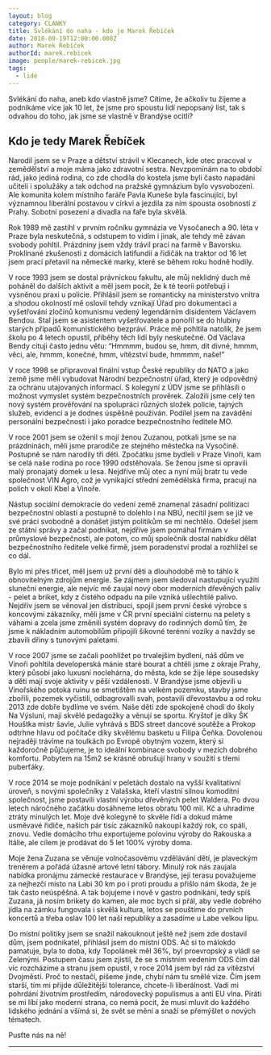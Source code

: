 ```yaml
---
layout: blog
category: CLANKY
title: Svlékání do naha - kdo je Marek Řebíček
date: 2018-09-19T12:00:00.000Z
author: Marek Řebíček
authorId: marek.rebicek
image: people/marek-rebicek.jpg
tags:
  - lidé
---
```


Svlékání do naha, aneb kdo vlastně jsme? Cítíme, že ačkoliv tu žijeme a podnikáme více jak 10 let, že jsme pro spoustu lidí nepopsaný list, tak s odvahou do toho, jak jsme se vlastně v Brandýse ocitli?


## Kdo je tedy Marek Řebíček


Narodil jsem se v Praze a dětství strávil v Klecanech, kde otec pracoval v zemědělství a moje máma jako zdravotní sestra. Nevzpomínám na to období rád, jako jediná rodina, co zde chodila do kostela jsme byli často napadáni učiteli i spolužáky a tak odchod na pražské gymnázium bylo vysvobození. Ale komunita kolem místního faráře Pavla Kuneše byla fascinující, byl významnou liberální postavou v církvi a jezdila za ním spousta  osobností z Prahy. Sobotní posezení a divadla na faře byla skvělá.


Rok 1989 mě zastihl v prvním ročníku gymnázia ve Vysočanech a 90. léta v Praze byla neskutečná, s odstupem to vidím i jinak, ale tehdy mě závan svobody pohltil. Prázdniny jsem vždy trávil prací na farmě v Bavorsku. Proklínané zkušenosti z domácích latifundií a řidičák na traktor od 16 let jsem prací přetavil na německé marky, které se během roku hodně hodily.


V roce 1993 jsem se dostal právnickou fakultu, ale můj neklidný duch mě poháněl do dalších aktivit a měl jsem pocit, že k té teorii potřebuji i vysněnou praxi u policie. Přihlásil jsem se romanticky na ministerstvo vnitra a shodou okolností mě oslovil tehdy vznikají Úřad pro dokumentaci a vyšetřování zločinů komunismu vedený legendárním disidentem Václavem Bendou.  Stal jsem se asistentem vyšetřovatele a ponořil se do hlubiny starých případů komunistického bezpráví. Práce mě pohltila natolik, že jsem školu po 4 letech opustil, příběhy těch lidí byly neskutečné. Od Václava Bendy cituji často jednu větu: “Hmmmm, budou se, hmm, dít divné, hmmm, věci, ale, hmmm, konečné, hmm, vítězství bude, hmmmm, naše!”


V roce 1998 se připravoval finální vstup České republiky do NATO a jako země jsme měli vybudovat Národní bezpečnostní úřad, který je odpovědný za ochranu utajovaných informací. S kolegyní z ÚDV jsme se přihlásili o možnost vymyslet systém bezpečnostních prověrek. Založili jsme celý ten nový systém prověřování na spolupráci různých složek policie, tajných služeb, evidencí a je dodnes úspěšně používán. Podílel jsem na zavádění personální bezpečnosti i jako poradce bezpečnostního ředitele MO.


V roce 2001 jsem se oženil s mojí ženou Zuzanou, potkali jsme se na prázdninách, měli jsme prarodiče ze stejného městečka na Vysočině. Postupně se nám narodily tři děti. Zpočátku jsme bydleli v Praze Vinoři, kam se celá naše rodina po roce 1990 odstěhovala. Se ženou jsme si opravili malý pronajatý domek u lesa. Nejdříve můj otec a nyní můj bratr tu vede společnost VIN Agro, což je vynikající střední zemědělská firma, pracují na polích v okolí Kbel a Vinoře.


Nástup sociální demokracie do vedení země znamenal zásadní politizaci bezpečnostní oblasti a postupně to dolehlo i na NBÚ, necítil jsem se již ve své práci svobodně a donášet jistým politikům se mi nechtělo. Odešel jsem ze státní správy a začal podnikat, nejdříve jsem pomáhal firmám v průmyslové bezpečnosti, ale potom, co můj společník dostal nabídku dělat bezpečnostního ředitele velké firmě, jsem poradenství prodal a rozhlížel se co dál.  

Bylo mi přes třicet, měl jsem už první děti a dlouhodobě mě to táhlo k obnovitelným zdrojům energie. Se zájmem jsem sledoval nastupující využití sluneční energie, ale nejvíc mě zaujal nový obor moderních dřevěných paliv - pelet a briket, kdy z čistého odpadu na pile vzniká ušlechtilé palivo. Nejdřív jsem se věnoval jen distribuci, spojil jsem první české výrobce s koncovými zákazníky,  měli jsme v ČR první speciální cisternu na pelety s váhami a zcela jsme změnili systém dopravy do rodinných domů tím, že jsme k nákladním automobilům připojili šikovné terénní vozíky a navždy se zbavili dřiny s tunovými paletami.


V roce 2007 jsme se začali poohlížet po trvalejším bydlení, náš dům ve Vinoři pohltila developerská mánie staré bourat a chtěli jsme z okraje Prahy, který působí jako luxusní noclehárna, do města, kde se žije lépe sousedsky a děti mají svoje aktivity v pěší vzdálenosti. V Brandýse jsme objevili u Vinořského potoka ruinu se smetištěm na velkém pozemku, stavby jsme zbořili, pozemek vyčistili, odbagrovalli svah, postavili dřevostavbu a od roku 2013 zde dobře bydlíme ve svém. Naše děti zde spokojeně chodí do školy Na Výsluní, mají skvělé pedagožky a věnují se sportu.  Kryštof je díky ŠK Houštka mistr šavle, Julie vyhrává s BDS street dancové soutěže a Prokop odtrhne hlavu od počítače díky skvělému basketu u Filipa Čeňka.
Dovolenou nejraději trávíme na toulkách po Evropě obytným vozem, který si každoročně půjčujeme, je to ideální kombinace svobody v mezích dobrého komfortu. Pobytem na 15m2 se krásně obrušují hrany v soužití s třemi puberťáky.  


V roce 2014 se moje podnikání v peletách dostalo na vyšší kvalitativní úroveň, s novými společníky z Valašska, kteří vlastní silnou komoditní společnost,  jsme postavili vlastní výrobu dřevěných pelet Waldera. Po dvou letech náročného začátku dosáhneme letos obratu 100 mil. Kč a uhradíme ztráty minulých let. Moje dvě kolegyně to skvěle řídí a dokud máme usměvavé řidiče, našich pár tisíc zákazníků nakoupí každý rok, co spálí, znovu. Vedle domácího trhu exportujeme polovinu výroby do Rakouska a Itálie, ale cílem je prodávat do 5 let 100% výroby doma.


Moje žena Zuzana se věnuje volnočasovému vzdělávání dětí, je plaveckým trenérem a pořádá úžasné artové letní tábory. Minulý rok nás zaujala nabídka pronájmu zámecké restaurace v Brandýse, její terasu považujeme za nejhezčí místo na Labi 30 km po i proti proudu a přišlo nám škoda, že je tak často neúspěšná. A tak bojujeme i nově v gastro podnikání, tedy spíš Zuzana, já nosím brikety do kamen, ale moc bych si přál, aby vedle dobrého jídla na zámku fungovala i skvělá kultura, letos se pouštíme do prvních koncertů a třeba oslav 100 let naší republiky a zasadíme u Labe velkou lípu.


Do místní politiky jsem se snažil nakouknout ještě než jsem zde dostavil dům, jsem podnikatel, přihlásil jsem do místní ODS. Ač si to málokdo pamatuje, byla to doba, kdy Topolánek měl 36%, byl proevropský a vládl se Zelenými. Postupem času jsem zjistil, že se s místním vedením ODS čím dál víc rozcházíme a stranu jsem opustil, v roce 2014 jsem byl rád za vítězství Dvojměstí. Proč to nestačí, píšeme jinde, chybí nám tu smělé vize.
Čím jsem starší, tím mi přijde důležitější tolerance, chcete-li liberálnost.
Vadí mi pohrdání životním prostředím, národovecký populismus a anti EU vlna.
Piráti se mi líbí jako moderní strana, co nemá pocit, že musí mluvit do každého lidského jednání a všímá si, že svět se mění a snaží se přemýšlet o nových tématech.

 Pusťte nás na ně!

- - -
